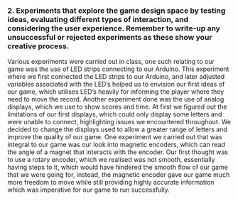 ### 2. Experiments that explore the game design space by testing ideas, evaluating different types of interaction, and considering the user experience. Remember to write-up any unsuccessful or rejected experiments as these show your creative process. 
Various experiments were carried out in class, one such relating to our game was the use of LED strips connecting to our Arduino. This experiment where we first connected the LED strips to our Arduino, and later adjusted variables associated with the LED’s helped us to envision our first ideas of our game, which utilises LED’s heavily for informing the player where they need to move the record. Another experiment done was the use of analog displays, which we use to show scores and time. At first we figured out the limitations of our first displays, which could only display some letters and were unable to connect, highlighting issues we encountered throughout. We decided to change the displays used to allow a greater range of letters and improve the quality of our game. One experiment we carried out that was integral to our game was our look into magnetic encoders, which can read the angle of a magnet that interacts with the encoder. Our first thought was to use a rotary encoder, which we realised was not smooth, essentially having steps to it, which would have hindered the smooth flow of our game that we were going for, instead, the magnetic encoder gave our game much more freedom to move while still providing highly accurate information which was imperative for our game to run successfully. 
